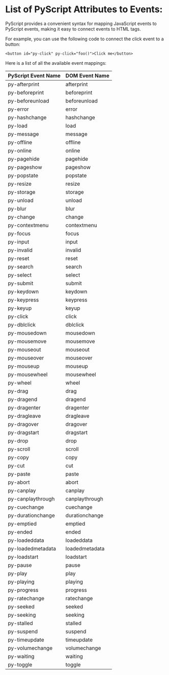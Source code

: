 # List of PyScript Attributes to Events:

PyScript provides a convenient syntax for mapping JavaScript events to PyScript events, making it easy to connect events to HTML tags.

For example, you can use the following code to connect the click event to a button:

```
<button id="py-click" py-click="foo()">Click me</button>
```

Here is a list of all the available event mappings:

| PyScript Event Name | DOM Event Name |
|-------------------|----------------|
| py-afterprint     | afterprint     |
| py-beforeprint    | beforeprint    |
| py-beforeunload   | beforeunload   |
| py-error          | error          |
| py-hashchange     | hashchange     |
| py-load           | load           |
| py-message        | message        |
| py-offline        | offline        |
| py-online         | online         |
| py-pagehide       | pagehide       |
| py-pageshow       | pageshow       |
| py-popstate       | popstate       |
| py-resize         | resize         |
| py-storage        | storage        |
| py-unload         | unload         |
| py-blur           | blur           |
| py-change         | change         |
| py-contextmenu    | contextmenu    |
| py-focus          | focus          |
| py-input          | input          |
| py-invalid        | invalid        |
| py-reset          | reset          |
| py-search         | search         |
| py-select         | select         |
| py-submit         | submit         |
| py-keydown        | keydown        |
| py-keypress       | keypress       |
| py-keyup          | keyup          |
| py-click          | click          |
| py-dblclick       | dblclick       |
| py-mousedown      | mousedown      |
| py-mousemove      | mousemove      |
| py-mouseout       | mouseout       |
| py-mouseover      | mouseover      |
| py-mouseup        | mouseup        |
| py-mousewheel     | mousewheel     |
| py-wheel          | wheel          |
| py-drag           | drag           |
| py-dragend        | dragend        |
| py-dragenter      | dragenter      |
| py-dragleave      | dragleave      |
| py-dragover       | dragover       |
| py-dragstart      | dragstart      |
| py-drop           | drop           |
| py-scroll         | scroll         |
| py-copy           | copy           |
| py-cut            | cut            |
| py-paste          | paste          |
| py-abort          | abort          |
| py-canplay        | canplay        |
| py-canplaythrough | canplaythrough |
| py-cuechange      | cuechange      |
| py-durationchange | durationchange |
| py-emptied        | emptied        |
| py-ended          | ended          |
| py-loadeddata     | loadeddata     |
| py-loadedmetadata | loadedmetadata |
| py-loadstart      | loadstart      |
| py-pause          | pause          |
| py-play           | play           |
| py-playing        | playing        |
| py-progress       | progress       |
| py-ratechange     | ratechange     |
| py-seeked         | seeked         |
| py-seeking        | seeking        |
| py-stalled        | stalled        |
| py-suspend        | suspend        |
| py-timeupdate     | timeupdate     |
| py-volumechange   | volumechange   |
| py-waiting        | waiting        |
| py-toggle         | toggle         |
